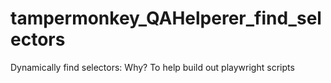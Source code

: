 # tampermonkey_QAHelperer_find_selectors
Dynamically find selectors: Why? To help build out playwright scripts
